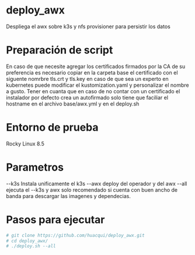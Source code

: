 # deploy_awx
Despliega el awx sobre k3s y nfs provisioner para persistir los datos

# Preparación de script
En caso de que necesite agregar los certificados firmados por la CA de su preferencia es necesario copiar en la carpeta base el certificado con el siguente nomrbre
tls.crt y tls.key en caso de que sea un experto en kubernetes puede modificar el kustomization.yaml y personalizar el nombre a gusto.
Tener en cuanta que en caso de no contar con un certificado el instalador por defecto crea un autofirmado solo tiene que faciliar el hostname en el archivo base/awx.yml y en el deploy.sh

# Entorno de prueba
Rocky Linux 8.5

# Parametros
 --k3s Instala unificamente el k3s
 --awx deploy del operador y del awx
 --all ejecuta el --k3s y awx solo recomendado si cuenta con buen ancho de banda para descargar las imagenes y dependecias.
# Pasos para ejecutar
```bash
# git clone https://github.com/huacqui/deploy_awx.git
# cd deploy_awx/
# ./deploy.sh --all
```
